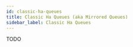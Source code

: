 ```yaml
---
id: classic-ha-queues
title: Classic Ha Queues (aka Mirrored Queues)
sidebar_label: Classic Ha Queues
---
```



TODO